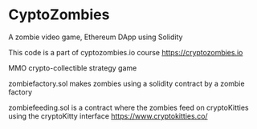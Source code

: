 # CyptoZombies
A zombie  video game, Ethereum DApp using Solidity

This code is a part of cyptozombies.io course
https://cryptozombies.io

MMO crypto-collectible strategy game

zombiefactory.sol makes zombies using a solidity contract by a zombie factory

zombiefeeding.sol  is a contract where the zombies feed on cryptoKitties using the cryptoKitty interface
https://www.cryptokitties.co/
